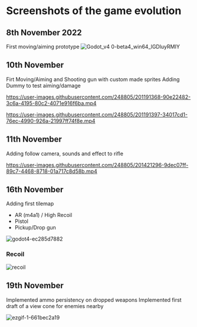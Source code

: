 # Screenshots of the game evolution

## 8th November 2022
First moving/aiming prototype
![Godot_v4 0-beta4_win64_lGDluyRMIY](https://user-images.githubusercontent.com/248805/200659851-7542fe02-8ce8-40e6-a5b6-20369b6ec1ce.gif)

## 10th November
Firt Moving/Aiming and Shooting gun with custom made sprites
Adding Dummy to test aiming/damage

https://user-images.githubusercontent.com/248805/201191368-90e22482-3c6a-4195-80c2-4071e916f6ba.mp4

https://user-images.githubusercontent.com/248805/201191397-34017cd1-76ec-4990-926a-21997ff74f8e.mp4

## 11th November
Adding follow camera, sounds and effect to rifle

https://user-images.githubusercontent.com/248805/201421296-9dec07ff-89c7-4468-8718-01a717c8d58b.mp4


## 16th November
Adding first tilemap
- AR (m4a1) / High Recoil
- Pistol
- Pickup/Drop gun

![godot4-ec285d7882](https://user-images.githubusercontent.com/248805/202240003-b17aec66-fcb1-48aa-86c7-1e592ce7c73c.gif)

### Recoil
![recoil](https://user-images.githubusercontent.com/248805/202240522-417073e1-f89e-445d-adb5-a210ea00b2d8.gif)

## 19th November
Implemented ammo persistency on dropped weapons
Implemented first draft of a view cone for enemies nearby

![ezgif-1-661bec2a19](https://user-images.githubusercontent.com/248805/202844680-0387c670-f2d1-471a-bda8-f5ada336045f.gif)


